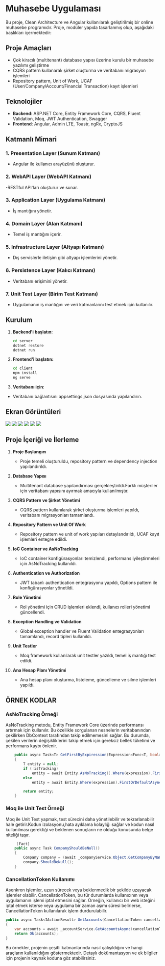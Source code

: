 # Muhasebe Uygulaması

Bu proje, Clean Architecture ve Angular kullanılarak geliştirilmiş bir online muhasebe programıdır. Proje, modüler yapıda tasarlanmış olup, aşağıdaki başlıkları içermektedir:

## Proje Amaçları

- Çok kiracılı (multitenant) database yapısı üzerine kurulu bir muhasebe yazılımı geliştirme
- CQRS pattern kullanarak şirket oluşturma ve veritabanı migrasyon işlemleri
- Repository pattern, Unit of Work, UCAF (User/Company/Account/Financial Transaction) kayıt işlemleri

## Teknolojiler

- **Backend**: ASP.NET Core, Entity Framework Core, CQRS, Fluent Validation, Moq, JWT Authentication, Swagger
- **Frontend**: Angular, Admin LTE, Toastr, ngRx, CryptoJS
 


## Katmanlı Mimari

### 1. Presentation Layer (Sunum Katmanı)
- Angular ile kullanıcı arayüzünü oluşturur.

### 2. WebAPI Layer (WebAPI Katmanı)
-RESTful API'ları oluşturur ve sunar. 

### 3. Application Layer (Uygulama Katmanı)
- İş mantığını yönetir.

### 4. Domain Layer (Alan Katmanı)
- Temel iş mantığını içerir.

### 5. Infrastructure Layer (Altyapı Katmanı)
- Dış servislerle iletişim gibi altyapı işlemlerini yönetir.

### 6. Persistence Layer (Kalıcı Katmanı)
-  Veritabanı erişimini yönetir.

### 7. Unit Test Layer (Birim Test Katmanı)
-  Uygulamanın iş mantığını ve veri katmanlarını test etmek için kullanılır.

## Kurulum

1. **Backend'i başlatın:**
    ```sh
    cd server
    dotnet restore
    dotnet run
    ```

2. **Frontend'i başlatın:**
    ```sh
    cd client
    npm install
    ng serve
    ```
  2. **Veritabanı için:**
- Veritabanı bağlantısını appsettings.json dosyasında yapılandırın.
  
## Ekran Görüntüleri
<img src="OnlineMuhasebe-Client/src/assets/images/HesapPlani.PNG">
<img src="OnlineMuhasebe-Client/src/assets/images/Rapor.PNG">
<img src="OnlineMuhasebe-Client/src/assets/images/UnitTest.PNG">
<img src="OnlineMuhasebe-Client/src/assets/images/swagger1.PNG">
<img src="OnlineMuhasebe-Client/src/assets/images/swagger2.PNG">
<img src="OnlineMuhasebe-Client/src/assets/images/sql.PNG">

## Proje İçeriği ve İlerleme

1. **Proje Başlangıcı**
   - Proje temeli oluşturuldu, repository pattern ve dependency injection yapılandırıldı.

2. **Database Yapısı**
   - Multitenant database yapılandırması gerçekleştirildi.Farklı müşteriler için veritabanı yapısını ayırmak amacıyla kullanılmıştır.

3. **CQRS Pattern ve Şirket Yönetimi**
   - CQRS pattern kullanılarak şirket oluşturma işlemleri yapıldı, veritabanı migrasyonları tamamlandı.

4. **Repository Pattern ve Unit Of Work**
   - Repository pattern ve unit of work yapıları detaylandırıldı, UCAF kayıt işlemleri entegre edildi.

5. **IoC Container ve AsNoTracking**
   - IoC container konfigürasyonları temizlendi, performans iyileştirmeleri için AsNoTracking kullanıldı.

6. **Authentication ve Authorization**
   - JWT tabanlı authentication entegrasyonu yapıldı, Options pattern ile konfigürasyonlar yönetildi.

7. **Role Yönetimi**
   - Rol yönetimi için CRUD işlemleri eklendi, kullanıcı rolleri yönetimi güncellendi.

8. **Exception Handling ve Validation**
   - Global exception handler ve Fluent Validation entegrasyonları tamamlandı, record tipleri kullanıldı.

9. **Unit Testler**
   - Moq framework kullanılarak unit testler yazıldı, temel iş mantığı test edildi.

10. **Ana Hesap Planı Yönetimi**
    - Ana hesap planı oluşturma, listeleme, güncelleme ve silme işlemleri yapıldı.

## ÖRNEK KODLAR
### AsNoTracking Örneği
AsNoTracking metodu, Entity Framework Core üzerinde performansı artırmak için kullanılır. Bu özellikle sorgulanan nesnelerin veritabanından çekilirken DbContext tarafından takip edilmemesini sağlar. Bu durumda, çekilen verilerin değişikliklerini takip etmek için gereksiz bellek tüketimi ve performans kaybı önlenir.
```csharp
    public async Task<T> GetFirstByExpiression(Expression<Func<T, bool>> expression, CancellationToken cancellationToken = default, bool isTracking = true)
    {
        T entity = null;
        if (!isTracking)
            entity = await Entity.AsNoTracking().Where(expression).FirstOrDefaultAsync();
        else
            entity = await Entity.Where(expression).FirstOrDefaultAsync();

        return entity;
    }
```


### Moq ile Unit Test Örneği
Moq ile Unit Test yapmak, test sürecini daha yönetilebilir ve tekrarlanabilir hale getirir.Kodun izolasyonu,hata ayıklama kolaylığı sağlar ve kodun nasıl kullanılması gerektiği ve beklenen sonuçların ne olduğu konusunda belge niteliği taşır.
```csharp
     [Fact]
    public async Task CompanyShouldBeNull()
    {
        Company company = (await _companyService.Object.GetCompanyByName("Mustafa LTD ŞTİ", default))!;
        company.ShouldBeNull();
    }
```

### CancellationToken Kullanımı
Asenkron işlemler, uzun sürecek veya beklenmedik bir şekilde uzayacak işlemler olabilir. CancellationToken, bu tür durumlarda kullanıcının veya uygulamanın işlemi iptal etmesini sağlar. Örneğin, kullanıcı bir web isteğini iptal etmek isterse veya uygulama bir zaman aşımı süresi belirlerse, CancellationToken kullanılarak işlem durdurulabilir.
```csharp
public async Task<IActionResult> GetAccounts(CancellationToken cancellationToken)
{
    var accounts = await _accountService.GetAccountsAsync(cancellationToken);
    return Ok(accounts);
}
```

Bu örnekler, projenin çeşitli katmanlarında nasıl çalışıldığını ve hangi araçların kullanıldığını göstermektedir. Detaylı dokümantasyon ve ek bilgiler için projenin kaynak koduna göz atabilirsiniz.
